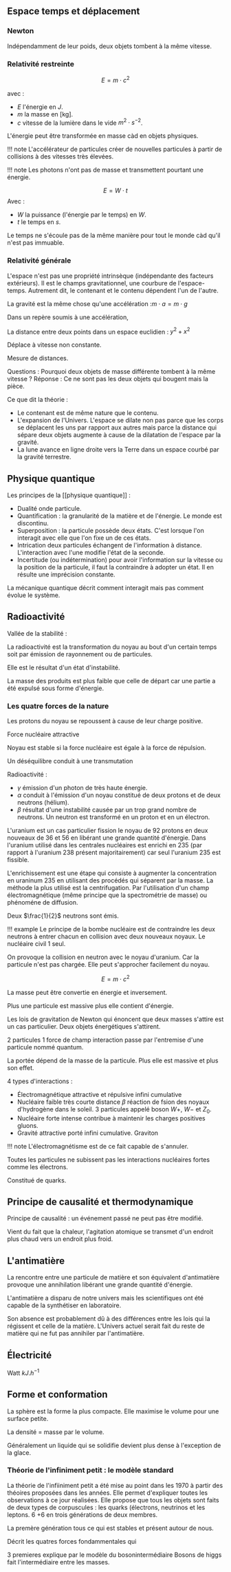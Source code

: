 ## Espace temps et déplacement

### Newton

Indépendamment de leur poids, deux objets tombent à la même vitesse.
### Relativité restreinte

$$E = m \cdot c^2$$

avec :

* $E$ l'énergie en $J$.
* $m$ la masse en [kg].
* $c$ vitesse de la lumière dans le vide $m^2 \cdot s^{-2}$.

L'énergie peut être transformée en masse càd en objets physiques.

!!! note
	L'accélérateur de particules créer de nouvelles particules à partir de collisions à des vitesses très élevées.

!!! note
	Les photons n'ont pas de masse et transmettent pourtant une énergie.

$$E = W \cdot t$$
Avec :

* $W$ la puissance (l'énergie par le temps) en $W$.
* $t$ le temps en $s$.

Le temps ne s'écoule pas de la même manière pour tout le monde càd qu'il n'est pas immuable.
### Relativité générale

L'espace n'est pas une propriété intrinsèque (indépendante des facteurs extérieurs). Il est le champs gravitationnel, une courbure de l'espace-temps. Autrement dit, le contenant et le contenu dépendent l'un de l'autre.

La gravité est la même chose qu'une accélération :$m \cdot a = m \cdot g$

Dans un repère soumis à une accélération,

La distance entre deux points dans un espace euclidien : $y^2 + x^2$

Déplace à vitesse non constante.

Mesure de distances.

Questions : Pourquoi deux objets de masse différente tombent à la même vitesse ?
Réponse : Ce ne sont pas les deux objets qui bougent mais la pièce.

Ce que dit la théorie :

* Le contenant est de même nature que le contenu.
* L'expansion de l'Univers. L'espace se dilate non pas parce que les corps se déplacent les uns par rapport aux autres mais parce la distance qui sépare deux objets augmente à cause de la dilatation de l'espace par la gravité.
* La lune avance en ligne droite vers la Terre dans un espace courbé par la gravité terrestre.
## Physique quantique

Les principes de la [[physique quantique]] :

* Dualité onde particule.
* Quantification : la granularité de la matière et de l'énergie. Le monde est discontinu.
* Superposition : la particule possède deux états. C'est lorsque l'on interagit avec elle que l'on fixe un de ces états.
* Intrication deux particules échangent de l'information à distance. L'interaction avec l'une modifie l'état de la seconde.
* Incertitude (ou indétermination) pour avoir l'information sur la vitesse ou la position de la particule, il faut la contraindre à adopter un état. Il en résulte une imprécision constante.

La mécanique quantique décrit comment interagit mais pas comment évolue le système.
## Radioactivité

Vallée de la stabilité : 

La radioactivité est la transformation du noyau au bout d'un certain temps soit par émission de rayonnement ou de particules.

Elle est le résultat d'un état d'instabilité.

La masse des produits est plus faible que celle de départ car une partie a été expulsé sous forme d'énergie.
### Les quatre forces de la nature

Les protons du noyau se repoussent à cause de leur charge positive.

Force nucléaire attractive

Noyau est stable si la force nucléaire est égale à la force de répulsion.

Un déséquilibre conduit à une transmutation

Radioactivité :

* $\gamma$ émission d'un photon de très haute énergie.
* $\alpha$ conduit à l'émission d'un noyau constitué de deux protons et de deux neutrons (hélium).
* $\beta$ résultat d'une instabilité causée par un trop grand nombre de neutrons. Un neutron est transformé en un proton et en un électron.

L'uranium est un cas particulier fission le noyau de 92 protons en deux nouveaux de 36 et 56 en libérant une grande quantité d'énergie. Dans l'uranium utilisé dans les centrales nucléaires est enrichi en 235 (par rapport à l'uranium 238 présent majoritairement) car seul l'uranium 235 est fissible.

L'enrichissement est une étape qui consiste à augmenter la concentration en uraninum 235 en utilisant des procédés qui séparent par la masse. La méthode la plus utilisé est la centrifugation. Par l'utilisation d'un champ électromagnétique (même principe que la spectrométrie de masse) ou phénoméne de diffusion.

Deux $\frac{1}{2}$ neutrons sont émis.

!!! example 
	Le principe de la bombe nucléaire est de contraindre les deux neutrons à entrer chacun en collision avec deux nouveaux noyaux.
	Le nucléaire civil 1 seul.

On provoque la collision en neutron avec le noyau d'uranium. Car la particule n'est pas chargée. Elle peut s'approcher facilement du noyau.

$$E = m \cdot c^2$$

La masse peut être convertie en énergie et inversement.

Plus une particule est massive plus elle contient d'énergie.

Les lois de gravitation de Newton qui énoncent que deux masses s'attire est un cas particulier. Deux objets énergétiques s'attirent.

2 particules 1 force de champ interaction passe par l'entremise d'une
particule nommé quantum.

La portée dépend de la masse de la particule. Plus elle est massive et plus son effet.

4 types d'interactions :

* Électromagnétique attractive et répulsive infini cumulative
* Nucléaire faible très courte distance $\beta$ réaction de fsion des noyaux d'hydrogène dans le soleil. 3 particules appelé boson $W+$, $W-$ et $Z_0$.
* Nucléaire forte intense contribue à maintenir les charges positives gluons.
* Gravité attractive porté infini cumulative. Graviton

!!! note
	L'électromagnétisme est de ce fait capable de s'annuler.

Toutes les particules ne subissent pas les interactions nucléaires fortes comme les électrons.

Constitué de quarks.
## Principe de causalité et thermodynamique

Principe de causalité : un événement passé ne peut pas être modifié.

Vient du fait que la chaleur, l'agitation atomique se transmet d'un endroit plus chaud vers un endroit plus froid.
## L'antimatière

La rencontre entre une particule de matière et son équivalent d'antimatière provoque une annihilation libérant une grande quantité d'énergie.

L'antimatière a disparu de notre univers mais les scientifiques ont été
capable de la synthétiser en laboratoire.

Son absence est probablement dû à des différences entre les lois qui la régissent et celle de la matière. L'Univers actuel serait fait du reste de matière qui ne fut pas annihiler par l'antimatière.
## Électricité

Watt $kJ.h^{-1}$
## Forme et conformation

La sphère est la forme la plus compacte. Elle maximise le volume pour une surface petite.

La densité = masse par le volume.

Généralement un liquide qui se solidifie devient plus dense à l'exception de la glace.

### Théorie de l'infiniment petit : le modèle standard

La théorie de l'infiiniment petit a été mise au point dans les 1970 à partir des théoires proposées dans les années. Elle permet d'expliquer toutes les observations à ce jour réalisées.
Elle propose que  tous les objets sont faits de deux types de corpuscules :
les quarks (électrons, neutrinos et les leptons.
6 +6 en trois générations de deux membres.

La premère génération tous ce qui est stables et présent autour de nous.

Décrit les quatres forces fondammentales qui 

3 premieres explique par le modèle du bosonintermédiaire
Bosons de higgs fait l'intermédiaire entre les masses.